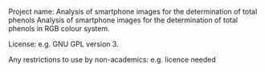 Project name: Analysis of smartphone images for the determination of total phenols
Analysis of smartphone images for the determination of total phenols in RGB colour system.

License: e.g. GNU GPL version 3.

Any restrictions to use by non-academics: e.g. licence needed
